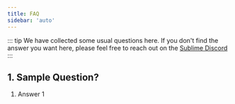 ```yaml
---
title: FAQ
sidebar: 'auto'
---
```


::: tip
We have collected some usual questions here. 
If you don't find the answer you want here, 
please feel free to reach out on the [Sublime Discord][]
:::

[Sublime Discord]: https://discord.gg/D43Pecu

## 1. Sample Question?

1. Answer 1

